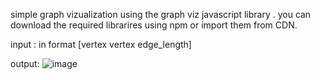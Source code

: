 simple graph vizualization using the graph viz javascript library . you can download the required librarires using npm or import them from CDN.

input : in format [vertex vertex edge_length]

output: ![image](https://github.com/user-attachments/assets/d5b27483-ebb7-4556-a963-fd1dfb3ce398)
